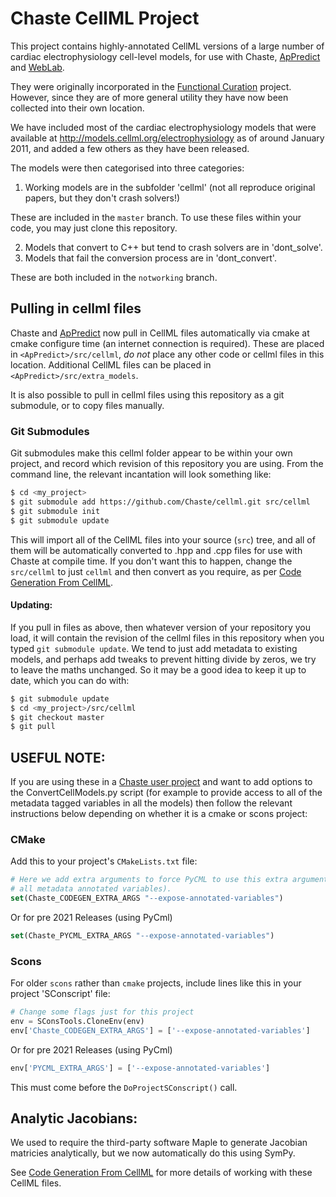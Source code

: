 # Chaste CellML Project
This project contains highly-annotated CellML versions of a large number of
cardiac electrophysiology cell-level models, for use with Chaste, [ApPredict](https://www.maths.nottingham.ac.uk/plp/pmzgm/ap_predict/) and [WebLab](https://chaste.cs.ox.ac.uk/WebLab).  

They were originally incorporated in the [Functional Curation] project.
However, since they are of more general utility they have now been collected
into their own location.

We have included most of the cardiac electrophysiology models that were available
at <http://models.cellml.org/electrophysiology> as of around January 2011, and added a few others as they have been released.

The models were then categorised into three categories:
 1. Working models are in the subfolder 'cellml' (not all reproduce original papers, but they don't crash solvers!)

These are included in the `master` branch. To use these files within your code, you may just clone this repository. 

 2. Models that convert to C++ but tend to crash solvers are in 'dont_solve'.
 3. Models that fail the conversion process are in 'dont_convert'.

These are both included in the `notworking` branch.

## Pulling in cellml files
Chaste and [ApPredict](www.github.com/Chaste/ApPredict) now pull in CellML files automatically via cmake at cmake configure time (an internet connection is required). 
These are placed in `<ApPredict>/src/cellml`, *do not* place any other code or cellml files in this location.
Additional CellML files can be placed in `<ApPredict>/src/extra_models`.

It is also possible to pull in cellml files using this repository as a git submodule, or to copy files manually.

### Git Submodules
Git submodules make this cellml folder appear to be within your own project, and record which revision of this repository you are using.
From the command line, the relevant incantation will look something like:

```sh
$ cd <my_project>
$ git submodule add https://github.com/Chaste/cellml.git src/cellml
$ git submodule init
$ git submodule update
```
This will import all of the CellML files into your source (`src`) tree, and all of them will be automatically converted to .hpp and .cpp files for use with Chaste at compile time. If you don't want this to happen, change the ```src/cellml``` to just ```cellml``` and then convert as you require, as per [Code Generation From CellML].

#### Updating: 

If you pull in files as above, then whatever version of your repository 
you load, it will contain the revision of the cellml files in this repository when you typed ```git submodule update```. 
We tend to just add metadata to existing models, and perhaps add tweaks to prevent hitting divide by zeros, we try to leave the maths unchanged. So it may be a good idea to keep it up to date, which you can do with:

```sh
$ git submodule update
$ cd <my_project>/src/cellml
$ git checkout master
$ git pull
```

## USEFUL NOTE:
If you are using these in a [Chaste user project] and want to add options to the ConvertCellModels.py script (for example to provide access to all of the metadata tagged variables in all the models) then follow the relevant instructions below depending on whether it is a cmake or scons project:

### CMake

Add this to your project's ```CMakeLists.txt``` file:

```cmake
# Here we add extra arguments to force PyCML to use this extra argument (make Get and Set methods for 
# all metadata annotated variables).  
set(Chaste_CODEGEN_EXTRA_ARGS "--expose-annotated-variables")
```
Or for pre 2021 Releases (using PyCml)
```cmake
set(Chaste_PYCML_EXTRA_ARGS "--expose-annotated-variables")
```

### Scons
For older ```scons``` rather than ```cmake``` projects, include lines like this in your project
'SConscript' file:

```python
# Change some flags just for this project
env = SConsTools.CloneEnv(env)
env['Chaste_CODEGEN_EXTRA_ARGS'] = ['--expose-annotated-variables']
```
Or for pre 2021 Releases (using PyCml)
```python
env['PYCML_EXTRA_ARGS'] = ['--expose-annotated-variables']
```

This must come before the ```DoProjectSConscript()``` call. 

## Analytic Jacobians:
We used to require the third-party software Maple to generate Jacobian matricies analytically, but we now automatically do this using SymPy.

See [Code Generation From CellML] for more details of working with these CellML files.

[Code Generation From CellML]: <https://chaste.github.io/docs/user-guides/code-generation-from-cellml/>
[Functional Curation]: <https://chaste.github.io/docs/paper-tutorials/functionalcuration/>
[Chaste user project]: <https://chaste.github.io/docs/user-guides/user-projects/>
